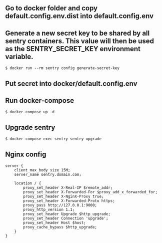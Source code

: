 ## Go to docker folder and copy default.config.env.dist into default.config.env

## Generate a new secret key to be shared by all sentry containers. This value will then be used as the SENTRY_SECRET_KEY environment variable.

`$ docker run --rm sentry config generate-secret-key`

## Put secret into docker/default.config.env

## Run docker-compose

`$ docker-compose up -d`

## Upgrade sentry

`$ docker-compose exec sentry sentry upgrade`

## Nginx config

```
server {
    client_max_body_size 15M;
    server_name sentry.domain.com;

    location / {
        proxy_set_header X-Real-IP $remote_addr;
        proxy_set_header X-Forwarded-For $proxy_add_x_forwarded_for;
        proxy_set_header X-NginX-Proxy true;
        proxy_set_header X-Forwarded-Proto https;
        proxy_pass http://127.0.0.1:9000;
        proxy_http_version 1.1;
        proxy_set_header Upgrade $http_upgrade;
        proxy_set_header Connection 'upgrade';
        proxy_set_header Host $host;
        proxy_cache_bypass $http_upgrade;
    }
}
```
